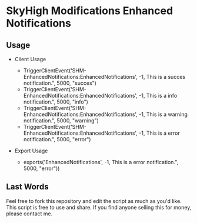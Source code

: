 # SkyHigh Modifications Enhanced Notifications

## Usage
* Client Usage
  - TriggerClientEvent('SHM-EnhancedNotifications:EnhancedNotifications', -1, This is a succes notification.", 5000, "succes")
  - TriggerClientEvent('SHM-EnhancedNotifications:EnhancedNotifications', -1, This is a info notification.", 5000, "info")
  - TriggerClientEvent('SHM-EnhancedNotifications:EnhancedNotifications', -1, This is a warning notification.", 5000, "warning")
  - TriggerClientEvent('SHM-EnhancedNotifications:EnhancedNotifications', -1, This is a error notification.", 5000, "error")

* Export Usage
   - exports('EnhancedNotifications', -1, This is a error notification.", 5000, "error"))
## Last Words
Feel free to fork this repository and edit the script as much as you'd like. This script is free to use and share. If you find anyone selling this for money, please contact me.
